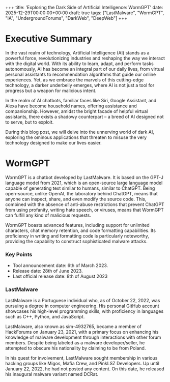 +++
title: 'Exploring the Dark Side of Artificial Intelligence: WormGPT'
date: 2025-12-29T00:00:00+00:00
draft: true
tags: ["LastMalware", "WormGPT", "IA", "UndergroundForums", "DarkWeb", "DeepWeb"]
+++

# Executive Summary

In the vast realm of technology, Artificial Intelligence (AI) stands as a powerful force, revolutionizing industries and reshaping the way we interact with the digital world. With its ability to learn, adapt, and perform tasks autonomously, AI has become an integral part of our daily lives, from virtual personal assistants to recommendation algorithms that guide our online experiences. Yet, as we embrace the marvels of this cutting-edge technology, a darker underbelly emerges, where AI is not just a tool for progress but a weapon for malicious intent.

In the realm of AI chatbots, familiar faces like Siri, Google Assistant, and Alexa have become household names, offering assistance and companionship. However, amidst the bright facade of helpful virtual assistants, there exists a shadowy counterpart – a breed of AI designed not to serve, but to exploit. 

During this blog post, we will delve into the unnerving world of dark AI, exploring the ominous applications that threaten to misuse the very technology designed to make our lives easier.


# WormGPT

WormGPT is a chatbot developed by LastMalware. It is based on the GPT-J language model from 2021, which is an open-source large language model capable of generating text similar to humans, similar to ChatGPT. Being open-source, unlike OpenAI, the laboratory behind ChatGPT, means that anyone can inspect, share, and even modify the source code. This, combined with the absence of anti-abuse restrictions that prevent ChatGPT from using profanity, writing hate speech, or viruses, means that WormGPT can fulfill any kind of malicious requests.

WormGPT boasts advanced features, including support for unlimited characters, chat memory retention, and code formatting capabilities. Its proficiency in writing and formatting code is particularly noteworthy, providing the capability to construct sophisticated malware attacks.


### Key Points

 - Tool announcement date: 6th of March 2023.
 - Release date: 28th of June 2023.
 - Last official release date: 8th of August 2023

### LastMalware

LastMalware is a Portuguese individual who, as of October 22, 2022, was pursuing a degree in computer engineering. His personal GitHub account showcases his high-level programming skills, with proficiency in languages such as C++, Python, and JavaScript.

LastMalware, also known as sim-4932765, became a member of HackForums on January 23, 2021, with a primary focus on enhancing his knowledge of malware development through interactions with other forum members. Despite being labeled as a malware developer/seller, he attempted to obscure his nationality by claiming to be from Poland.

In his quest for involvement, LastMalware sought membership in various hacking groups like Migos, Mafia Crew, and PinkLSZ Developers. Up until January 22, 2022, he had not posted any content. On this date, he released his inaugural malware variant named DCRat.
